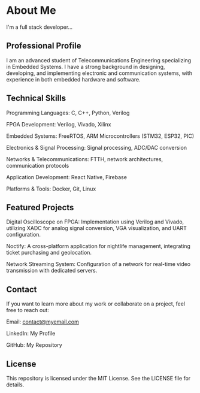 #  About Me
I'm a full stack developer...

##  Professional Profile

I am an advanced student of Telecommunications Engineering specializing in Embedded Systems. I have a strong background in designing, developing, and implementing electronic and communication systems, with experience in both embedded hardware and software.

##  Technical Skills

Programming Languages: C, C++, Python, Verilog

FPGA Development: Verilog, Vivado, Xilinx

Embedded Systems: FreeRTOS, ARM Microcontrollers (STM32, ESP32, PIC)

Electronics & Signal Processing: Signal processing, ADC/DAC conversion

Networks & Telecommunications: FTTH, network architectures, communication protocols

Application Development: React Native, Firebase

Platforms & Tools: Docker, Git, Linux

## Featured Projects

Digital Oscilloscope on FPGA: Implementation using Verilog and Vivado, utilizing XADC for analog signal conversion, VGA visualization, and UART configuration.

Noctify: A cross-platform application for nightlife management, integrating ticket purchasing and geolocation.

Network Streaming System: Configuration of a network for real-time video transmission with dedicated servers.

##  Contact

If you want to learn more about my work or collaborate on a project, feel free to reach out:

Email: contact@myemail.com

LinkedIn: My Profile

GitHub: My Repository

##  License

This repository is licensed under the MIT License. See the LICENSE file for details.



